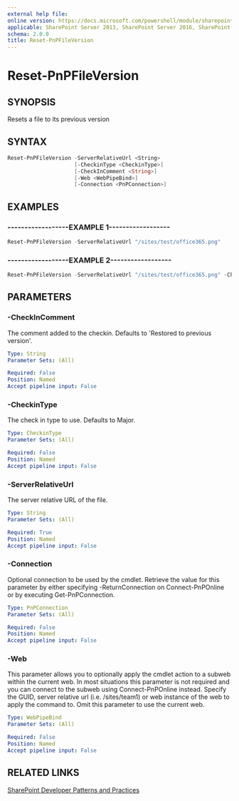 ```yaml
---
external help file:
online version: https://docs.microsoft.com/powershell/module/sharepoint-pnp/reset-pnpfileversion
applicable: SharePoint Server 2013, SharePoint Server 2016, SharePoint Server 2019, SharePoint Online
schema: 2.0.0
title: Reset-PnPFileVersion
---
```


# Reset-PnPFileVersion

## SYNOPSIS
Resets a file to its previous version

## SYNTAX 

```powershell
Reset-PnPFileVersion -ServerRelativeUrl <String>
                     [-CheckinType <CheckinType>]
                     [-CheckInComment <String>]
                     [-Web <WebPipeBind>]
                     [-Connection <PnPConnection>]
```

## EXAMPLES

### ------------------EXAMPLE 1------------------
```powershell
Reset-PnPFileVersion -ServerRelativeUrl "/sites/test/office365.png"
```



### ------------------EXAMPLE 2------------------
```powershell
Reset-PnPFileVersion -ServerRelativeUrl "/sites/test/office365.png" -CheckinType MajorCheckin -Comment "Restored to previous version"
```



## PARAMETERS

### -CheckInComment
The comment added to the checkin. Defaults to 'Restored to previous version'.

```yaml
Type: String
Parameter Sets: (All)

Required: False
Position: Named
Accept pipeline input: False
```

### -CheckinType
The check in type to use. Defaults to Major.

```yaml
Type: CheckinType
Parameter Sets: (All)

Required: False
Position: Named
Accept pipeline input: False
```

### -ServerRelativeUrl
The server relative URL of the file.

```yaml
Type: String
Parameter Sets: (All)

Required: True
Position: Named
Accept pipeline input: False
```

### -Connection
Optional connection to be used by the cmdlet. Retrieve the value for this parameter by either specifying -ReturnConnection on Connect-PnPOnline or by executing Get-PnPConnection.

```yaml
Type: PnPConnection
Parameter Sets: (All)

Required: False
Position: Named
Accept pipeline input: False
```

### -Web
This parameter allows you to optionally apply the cmdlet action to a subweb within the current web. In most situations this parameter is not required and you can connect to the subweb using Connect-PnPOnline instead. Specify the GUID, server relative url (i.e. /sites/team1) or web instance of the web to apply the command to. Omit this parameter to use the current web.

```yaml
Type: WebPipeBind
Parameter Sets: (All)

Required: False
Position: Named
Accept pipeline input: False
```

## RELATED LINKS

[SharePoint Developer Patterns and Practices](https://aka.ms/sppnp)